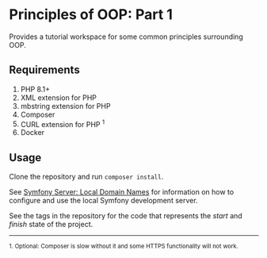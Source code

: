 # Principles of OOP: Part 1

Provides a tutorial workspace for some common principles surrounding OOP.

## Requirements

1. PHP 8.1+
2. XML extension for PHP
3. mbstring extension for PHP
3. Composer
4. CURL extension for PHP <sup>1</sup>
5. Docker

## Usage

Clone the repository and run `composer install`.

See [Symfony Server: Local Domain Names][0] for information on how to configure and use the local Symfony development server.

See the tags in the repository for the code that represents the *start* and *finish* state of the project.

---
<sup>1. Optional: Composer is slow without it and some HTTPS functionality will not work.</sup>

[0]: https://symfony.com/doc/current/setup/symfony_server.html#local-domain-names
